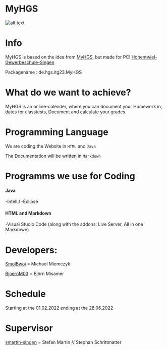 # MyHGS

![alt text](https://www.hgs-singen.de/assets/components/phpthumbof/cache/logo_blau-transparent.ab3d01d3366abb1da1da807c043e745e409.png)

# Info
MyHGS is based on the idea from [MyHGS](https://github.com/SeminarkursCT21/MyHGS), but made for PC! 
[Hohentwiel-Gewerbeschule-Singen](https://hgs-singen.de/)

Packagename : de.hgs.itg23.MyHGS

# What do we want to achieve?

MyHGS is an online-calender, where you can document your Homework in, dates for classtests, Document and calculate your grades.

# Programming Language

We are coding the Website in `HTML` and `Java`

The Documentation will be written in `Markdown`

# Programms we use for Coding
#### Java 
-IntelIJ
-Eclipse
#### HTML and Markdown
-Visual Studio Code (along with the addons: Live Server, All in one Markdown)

# Developers:
[SmolBwoi](https://github.com/SmolBwoi) = Michael Miemczyk

[BjoernM03](https://github.com/BjoernM03) = Björn Misamer

# Schedule
Starting at the 01.02.2022 ending at the 28.06.2022

# Supervisor
[smartin-singen](https://github.com/smartin-singen) = Stefan Martin //
                                                      Stephan Schrittmatter
